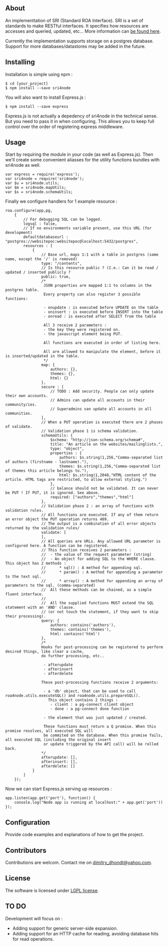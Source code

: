 ## About

An implementtation of SRI (Standard ROA Interface). 
SRI is a set of standards to make RESTful interfaces.
It specifies how resources are accesses and queried, updated, etc...
More information can [be found here](https://docs.google.com/document/d/1KY-VV_AUJXxkMYrMwVFmyN4yIqil4zx4sKeV_RJFRnU/pub).

Currently the implementation supports storage on a postgres database.
Support for more databases/datastores may be added in the future.

## Installing

Installation is simple using npm :

    $ cd [your_project]
    $ npm install --save sri4node
    
You will also want to install Express.js :

    $ npm install --save express
    
Express.js is not actually a depedency of sri4node in the technical sense. 
But you need to pass it in when configuring. 
This allows you to keep full control over the order of registering express middleware.

## Usage

Start by requiring the module in your code (as well as Express.js).
Then we'll create some convenient aliasses for the utility functions bundles with sri4node as well.

    var express = require('express');
    var sri4node = require('sri4node');
    var $u = sri4node.utils;
    var $m = sri4node.mapUtils;
    var $s = sri4node.schemaUtils;

Finally we configure handlers for 1 example resource :

    roa.configure(app,pg,
        {
            // For debugging SQL can be logged.
            logsql : false,
            // If no environments variable present, use this URL (for development)
            defaultdatabaseurl : "postgres://websitepoc:websitepoc@localhost:5432/postgres",
            resources : [
                {
                    // Base url, maps 1:1 with a table in postgres (same name, except the '/' is removed)
                    type: "/contents",
                    // Is this resource public ? (I.e.: Can it be read / updated / inserted publicly ?
                    public: true,
                    /*
                     JSON properties are mapped 1:1 to columns in the postgres table.
                     Every property can also register 3 possible functions:
    
                     - onupdate : is executed before UPDATE on the table
                     - oninsert : is executed before INSERT into the table
                     - onread : is executed after SELECT from the table
    
                     All 3 receive 2 parameters :
                     - the key they were registered on.
                     - the javascript element being PUT.
    
                     All functions are executed in order of listing here.
    
                     All are allowed to manipulate the element, before it is inserted/updated in the table.
                     */
                    map: {
                        authors: {},
                        themes: {},
                        html: {}
                    },
                    secure : [
                        // TODO : Add security. People can only update their own accounts.
                        // Admins can update all accounts in their community/ies.
                        // Superadmins van update all accounts in all communities.
                    ],
                    // When a PUT operation is executed there are 2 phases of validate.
                    // Validation phase 1 is schema validation.
                    schemaUtils: {
                        $schema: "http://json-schema.org/schema#",
                        title: "An article on the websites/mailinglists.",
                        type: "object",
                        properties : {
                            authors: $s.string(1,256,"Comma-separated list of authors (firstname - lastname)."),
                            themes: $s.string(1,256,"Comma-separated list of themes this article belongs to."),
                            html: $s.string(1,2048,"HTML content of the article. HTML tags are restricted, to allow external styling.")
                        },
                        // balance should not be validated. It can never be PUT ! If PUT, it is ignored. See above.
                        required: ["authors","themes","html"]
                    },
                    // Validation phase 2 : an array of functions with validation rules.
                    // All functions are executed. If any of them return an error object the PUT operation returns 409.
                    // The output is a combination of all error objects returned by the validation rules/
                    validate: [
                    ],
                    // All queries are URLs. Any allowed URL parameter is configured here. A function can be registered.
                    // This function receives 2 parameters :
                    //  - the value of the request parameter (string)
                    //  - An object for adding SQL to the WHERE clause. This object has 2 methods :
                    //      * sql() : A method for appending sql.
                    //      * param() : A method for appending a parameter to the text sql.
                    //      * array() : A method for appending an array of parameters to the sql. (comma-separated)
                    //  All these methods can be chained, as a simple fluent interface.
                    //
                    //  All the supplied functions MUST extend the SQL statement with an 'AND' clause.
                    // (or not touch the statement, if they want to skip their processing).
                    query: {
                        authors: contains('authors'),
                        themes: contains('themes'),
                        html: contains('html')
                    },
                    /*
                    Hooks for post-processing can be registered to perform desired things, like clear a cache,
                    do further processing, etc..
    
                     - afterupdate
                     - afterinsert
                     - afterdelete
    
                    These post-processing functions receive 2 arguments:
    
                     - a 'db' object, that can be used to call roa4node.utils.executeSQL() and roa4node.utils.prepareSQL().
                       This object contains 2 things :
                        - client : a pg-connect client object
                        - done : a pg-connect done function
    
                     - the element that was just updated / created.
    
                     These functions must return a Q promise. When this promise resolves, all executed SQL will
                     be commited on the database. When this promise fails, all executed SQL (including the original insert
                     or update triggered by the API call) will be rolled back.
                    */
                    afterupdate: [],
                    afterinsert: [],
                    afterdelete: []
                }
            ]
        });

Now we can start Express.js serving up resources :

    app.listen(app.get('port'), function() {
        console.log("Node app is running at localhost:" + app.get('port'))
    });

## Configuration

Provide code examples and explanations of how to get the project.


## Contributors

Contributions are welcom. Contact me on dimitry_dhondt@yahoo.com.

## License

The software is licensed under [LGPL license](https://www.gnu.org/licenses/lgpl.html). 

## TO DO

Development will focus on :
- Adding support for generic server-side expansion.
- Adding support for an HTTP cache for reading, avoiding database hits for read operations.